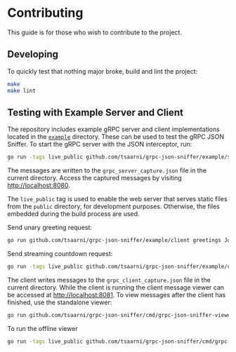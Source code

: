 # Contributing

This guide is for those who wish to contribute to the project.

## Developing

To quickly test that nothing major broke, build and lint the project:

```bash
make
make lint
```

## Testing with Example Server and Client

The repository includes example gRPC server and client implementations located in the [`example`](example) directory.
These can be used to test the gRPC JSON Sniffer.
To start the gRPC server with the JSON interceptor, run:

```bash
go run -tags live_public github.com/tsaarni/grpc-json-sniffer/example/server
```

The messages are written to the `grpc_server_capture.json` file in the current directory.
Access the captured messages by visiting [http://localhost:8080](http://localhost:8080).

The `live_public` tag is used to enable the web server that serves static files from the `public` directory, for development purposes.
Otherwise, the files embedded during the build process are used.


Send unary greeting request:

```bash
go run github.com/tsaarni/grpc-json-sniffer/example/client greetings Joe
```

Send streaming countdown request:

```bash
go run -tags live_public github.com/tsaarni/grpc-json-sniffer/example/client countdown 6000
```

The client writes messages to the `grpc_client_capture.json` file in the current directory.
While the client is running the client message viewer can be accessed at [http://localhost:8081](http://localhost:8081).
To view messages after the client has finished, use the standalone viewer:

```bash
go run github.com/tsaarni/grpc-json-sniffer/cmd/grpc-json-sniffer-viewer -addr localhost:8081 grpc_client_capture.json
```

To run the offline viewer

```bash
go run -tags live_public github.com/tsaarni/grpc-json-sniffer/cmd/grpc-json-sniffer-viewer grpc_client_capture.json
```

